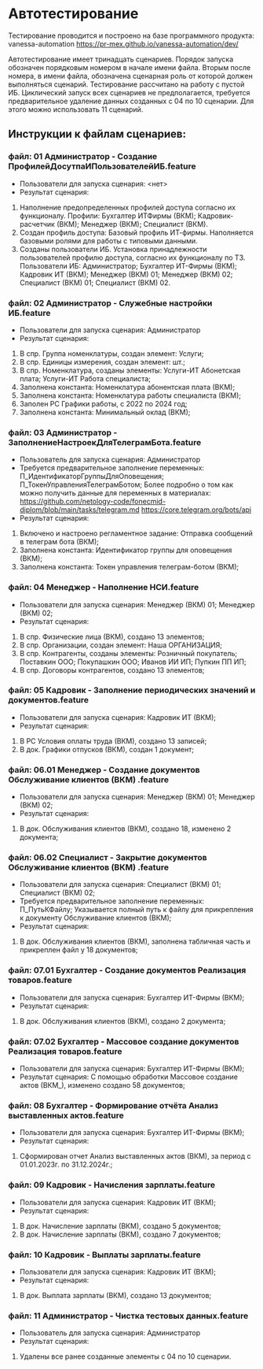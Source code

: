 # Автотестирование
Тестирование проводится и построено на базе программного продукта: vanessa-automation
https://pr-mex.github.io/vanessa-automation/dev/

Автотестирование имеет тринадцать сценариев. Порядок запуска обозначен порядковым номером в начале имени файла. Вторым после номера, в имени файла, обозначена сценарная роль от которой должен выполняться сценарий. Тестирование рассчитано на работу с пустой ИБ. Циклический запуск всех сценариев не предполагается, требуется предварительное удаление данных созданных с 04 по 10 сценарии. Для этого можно использовать 11 сценарий.

## Инструкции к файлам сценариев:

### файл: 01 Администратор - Создание ПрофилейДосутпаИПользователейИБ.feature
- Пользователи для запуска сценария: <нет>
- Результат сценария: 
1.	Наполнение предопределенных профилей доступа согласно их функционалу. 
Профили: Бухгалтер ИТФирмы (ВКМ); Кадровик-расчетчик (ВКМ); Менеджер (ВКМ); Специалист (ВКМ).
2.	Создан профиль доступа: Базовый профиль ИТ-фирмы. Наполняется базовыми ролями для работы с типовыми данными. 
3.	Созданы пользователи ИБ. Установка принадлежности пользователей профилю доступа, согласно их функционалу по ТЗ.
Пользователи ИБ: Администратор; Бухгалтер ИТ-Фирмы (ВКМ); Кадровик ИТ (ВКМ); Менеджер (ВКМ) 01; Менеджер (ВКМ) 02; Специалист (ВКМ) 01; Специалист (ВКМ) 02.

### файл: 02 Администратор - Служебные настройки ИБ.feature
- Пользователи для запуска сценария: Администратор
- Результат сценария:
1.	В спр. Группа номенклатуры, создан элемент: Услуги;
2.	В спр. Единицы измерения, создан элемент: шт.;
3.	В спр. Номенклатура, созданы элементы: Услуги-ИТ Абонетская плата; Услуги-ИТ Работа специалиста;
4.	Заполнена константа: Номенклатура абонентская плата (ВКМ);
5.	Заполнена константа: Номенклатура работы специалиста (ВКМ);
6.	Заполен РС Графики работы, с 2022 по 2024 год;
7.	Заполнена константа: Минимальный оклад (ВКМ); 

### файл: 03 Администратор - ЗаполнениеНастроекДляТелеграмБота.feature
- Пользователь для запуска сценария: Администратор
- Требуется предварительное заполнение переменных: П_ИдентификаторГруппыДляОповещения; П_ТокенУправленияТелеграмБотом;
Более подробно о том как можно получить данные для переменных в материалах:
https://github.com/netology-code/fonecmid-diplom/blob/main/tasks/telegram.md
https://core.telegram.org/bots/api
- Результат сценария:
1.	Включено и настроено регламентное задание: Отправка сообщений в телеграм бота (ВКМ);
2.	Заполнена константа: Идентификатор группы для оповещения (ВКМ);
3.	Заполнена константа: Токен управления телеграм-ботом (ВКМ);

### файл: 04 Менеджер - Наполнение НСИ.feature
- Пользователи для запуска сценария: Менеджер (ВКМ) 01; Менеджер (ВКМ) 02;
- Результат сценария:
1.	В спр. Физические лица (ВКМ), создано 13 элементов;
2.	В спр. Организации, создан элемент: Наша ОРГАНИЗАЦИЯ;
3.	В спр. Контрагенты, созданы элементы: Розничный покупатель; Поставкин ООО; Покупашкин ООО; Иванов ИИ ИП; Пупкин ПП ИП;
4.	В спр. Договоры контрагентов, создано 13 элементов;

### файл: 05 Кадровик - Заполнение периодических значений и документов.feature
- Пользователи для запуска сценария: Кадровик ИТ (ВКМ);
- Результат сценария:
1.	В РС Условия оплаты труда (ВКМ), создано 13 записей;
2.	В док. Графики отпусков (ВКМ), создан 1 документ;

### файл: 06.01 Менеджер - Создание документов Обслуживание клиентов (ВКМ) .feature
- Пользователи для запуска сценария: Менеджер (ВКМ) 01; Менеджер (ВКМ) 02;
- Результат сценария:
1.	В док. Обслуживания клиентов (ВКМ), создано 18, изменено 2 документа;

### файл: 06.02 Специалист - Закрытие документов Обслуживание клиентов (ВКМ) .feature
- Пользователи для запуска сценария: Специалист (ВКМ) 01; Специалист (ВКМ) 02;
- Требуется предварительное заполнение переменных: П_ПутьКФайлу;
Указывается полный путь к файлу для прикрепления к документу Обслуживание клиентов (ВКМ);
- Результат сценария:
1.	В док. Обслуживания клиентов (ВКМ), заполнена табличная часть и прикреплен файл у 18 документов;

### файл: 07.01 Бухгалтер - Создание документов Реализация товаров.feature
- Пользователи для запуска сценария: Бухгалтер ИТ-Фирмы (ВКМ);
- Результат сценария:
1.	В док. Обслуживания клиентов (ВКМ), создано 2 документа;

### файл: 07.02 Бухгалтер - Массовое создание документов Реализация товаров.feature
- Пользователи для запуска сценария: Бухгалтер ИТ-Фирмы (ВКМ);
- Результат сценария:
С помощью обработки Массовое создание актов (ВКМ_), изменено создано 58 документов;

### файл: 08 Бухгалтер - Формирование отчёта Анализ выставленных актов.feature
- Пользователи для запуска сценария: Бухгалтер ИТ-Фирмы (ВКМ);
- Результат сценария:
1.	Сформирован отчет Анализ выставленных актов (ВКМ), за период с 01.01.2023г. по 31.12.2024г.;

### файл: 09 Кадровик - Начисления зарплаты.feature
- Пользователи для запуска сценария: Кадровик ИТ (ВКМ);
- Результат сценария:
1.	В док. Начисление зарплаты (ВКМ), создано 5 документов;
2.	В док. Начисление зарплаты (ВКМ), создано 7 документов;

### файл: 10 Кадровик - Выплаты зарплаты.feature
- Пользователи для запуска сценария: Кадровик ИТ (ВКМ);
- Результат сценария:
1.	В док. Выплата зарплаты (ВКМ), создано 13 документов;

### файл: 11 Администратор - Чистка тестовых данных.feature
- Пользователь для запуска сценария: Администратор
- Результат сценария:
1.	Удалены все ранее созданные элементы с 04 по 10 сценарии.